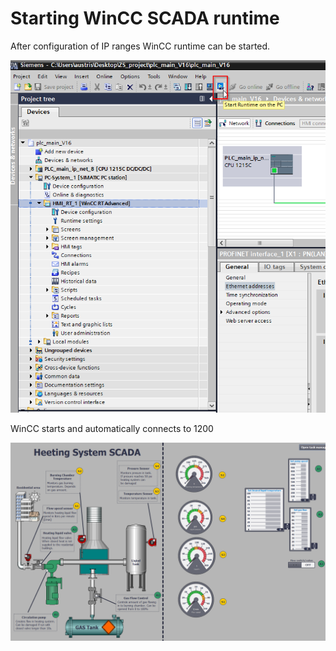 # Starting WinCC SCADA runtime

After configuration of IP ranges WinCC runtime can be started.

![image-20210504211755935](../docs/img/image-20210504211755935.png)


WinCC starts and automatically connects to 1200

![image-20210504211849188](../docs/img/image-20210504211849188.png)
